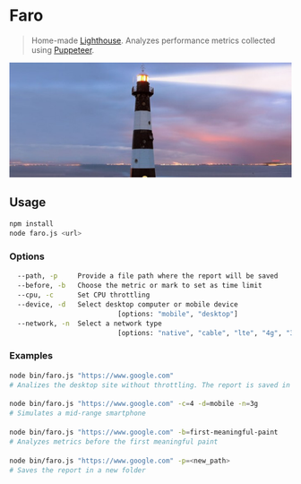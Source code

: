 # Faro
> Home-made [Lighthouse](https://developers.google.com/web/tools/lighthouse/). 
>Analyzes performance metrics collected using [Puppeteer](https://github.com/GoogleChrome/puppeteer).
<p align="center">
  <img src="https://github.com/gamestoy/faro/blob/master/public/img/faro.jpg?raw=true" />
</p>

## Usage
```sh
npm install
node faro.js <url>
```

### Options
```sh
  --path, -p     Provide a file path where the report will be saved
  --before, -b   Choose the metric or mark to set as time limit
  --cpu, -c      Set CPU throttling                                     
  --device, -d   Select desktop computer or mobile device
                           [options: "mobile", "desktop"]
  --network, -n  Select a network type
                           [options: "native", "cable", "lte", "4g", "3gFast", "3g", "3gSlow", "2g"]
```

### Examples
```sh
node bin/faro.js "https://www.google.com"
# Analizes the desktop site without throttling. The report is saved in "./logs".

node bin/faro.js "https://www.google.com" -c=4 -d=mobile -n=3g
# Simulates a mid-range smartphone

node bin/faro.js "https://www.google.com" -b=first-meaningful-paint
# Analyzes metrics before the first meaningful paint

node bin/faro.js "https://www.google.com" -p=<new_path>
# Saves the report in a new folder
```
